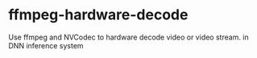 # ffmpeg-hardware-decode
Use ffmpeg and NVCodec to hardware decode video or video stream.   in DNN inference system
